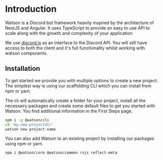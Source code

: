 # Introduction

Watson is a Discord bot framework heavily inspired by the architecture of NestJS and Angular. It uses TypeScript to provide an easy to use API to scale along with the growth and complexity of your application.

We use <a href="https://discord.js.org">discord.js</a> as an interface to the Discord API. You will still have access to both the client and it's full functionality whilst working with watson components.

## Installation

To get started we provide you with multiple options to create a new project. The simplest way is using our scaffolding CLI which you can install from npm or yarn.

The cli will automatically create a folder for your project, install all the necessairy packages and create some default files to get you started with Watson. You find additional information in the First Steps page.

```Bash
npm i -g @watson/cli
cd 'my-new-projectdir'
watson new project-name
```

You can also add Watson to an existing project by installing our packages using npm or yarn.

```Bash
npm i @watson/core @watson/common rxjs reflect-meta
```
